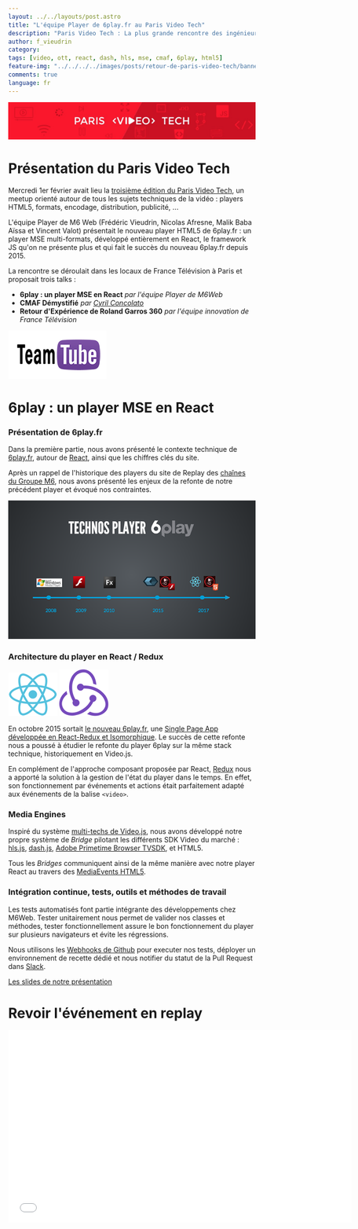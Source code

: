```yaml
---
layout: ../../layouts/post.astro
title: "L'équipe Player de 6play.fr au Paris Video Tech"
description: "Paris Video Tech : La plus grande rencontre des ingénieurs de la vidéo à Paris"
author: f_vieudrin 
category:
tags: [video, ott, react, dash, hls, mse, cmaf, 6play, html5]
feature-img: "../../../../images/posts/retour-de-paris-video-tech/banner-paris-video-tech.jpg"
comments: true
language: fr
---
```


![Logo Paris Video Tech](/images/posts/retour-de-paris-video-tech/logo-paris-video-tech.png)

# Présentation du Paris Video Tech
Mercredi 1er février avait lieu la [troisième édition du Paris Video Tech](https://parisvideotech.com/pvt-3-a-react-based-mse-player-cmaf-demystified-and-roland-garros-360/), un meetup orienté autour de tous les sujets techniques de la vidéo : players HTML5, formats, encodage, distribution, publicité, ...

L'équipe Player de M6 Web (Frédéric Vieudrin, Nicolas Afresne, Malik Baba Aïssa et Vincent Valot) présentait le nouveau player HTML5 de 6play.fr : un player MSE multi-formats, développé entièrement en React, le framework JS qu'on ne présente plus et qui fait le succès du nouveau 6play.fr depuis 2015.

La rencontre se déroulait dans les locaux de France Télévision à Paris et proposait trois talks :

* **6play : un player MSE en React** *par l'équipe Player de M6Web*
* **CMAF Démystifié** *par [Cyril Concolato](https://twitter.com/cconcolato)*
* **Retour d'Expérience de Roland Garros 360** *par l'équipe innovation de France Télévision*


![Logo Team Tube](/images/posts/retour-de-paris-video-tech/logo-team-tube.png)

# 6play : un player MSE en React


### Présentation de 6play.fr
Dans la première partie, nous avons présenté le contexte technique de [6play.fr](https://www.6play.fr), autour de [React](https://facebook.github.io/react/), ainsi que les chiffres clés du site.

Après un rappel de l'historique des players du site de Replay des [chaînes du Groupe M6](https://www.groupem6.fr/le-groupe/activites/antenne/), nous avons présenté les enjeux de la refonte de notre précédent player et évoqué nos contraintes.

![Slide Historique Techno Player](/images/posts/retour-de-paris-video-tech/slide-techno-player.png)



### Architecture du player en React / Redux

![Logo React](/images/posts/retour-de-paris-video-tech/logo-react.png)
![Logo Redux](/images/posts/retour-de-paris-video-tech/logo-redux.png)

En octobre 2015 sortait [le nouveau 6play.fr](https://www.6play.fr), une [Single Page App développée en React-Redux et Isomorphique](/isomorphic-single-page-app-parfaite-react-flux/). Le succès de cette refonte nous a poussé à étudier le refonte du player 6play sur la même stack technique, historiquement en Video.js.

En complément de l'approche composant proposée par React, [Redux](https://redux.js.org/) nous a apporté la solution à la gestion de l'état du player dans le temps. En effet, son fonctionnement par événements et actions était parfaitement adapté aux événements de la balise `<video>`.


### Media Engines
Inspiré du système [multi-techs de Video.js](https://github.com/videojs/video.js/blob/master/docs/guides/tech.md), nous avons développé notre propre système de *Bridge* pilotant les différents SDK Video du marché : [hls.js](https://github.com/dailymotion/hls.js), [dash.js](https://github.com/Dash-Industry-Forum/dash.js), [Adobe Primetime Browser TVSDK](https://www.adobe.com/marketing-cloud/primetime-tv-platform/video-player-sdk.html), et HTML5.

Tous les *Bridges* communiquent ainsi de la même manière avec notre player React au travers des [MediaEvents HTML5](https://developer.mozilla.org/fr/docs/Web/API/HTMLMediaElement).



### Intégration continue, tests, outils et méthodes de travail

Les tests automatisés font partie intégrante des développements chez M6Web. Tester unitairement nous permet de valider nos classes et méthodes, tester fonctionnellement assure le bon fonctionnement du player sur plusieurs navigateurs et évite les régressions.

Nous utilisons les [Webhooks de Github](https://developer.github.com/webhooks/) pour executer nos tests, déployer un environnement de recette dédié et nous notifier du statut de la Pull Request dans [Slack](https://slack.com/).


[Les slides de notre présentation](https://slides.com/fvieudrin/6play-player-meetup-pvt/live#/)

# Revoir l'événement en replay

<iframe src="//www.dailymotion.com/embed/video/x5ahpei" width="700" height="392" frameborder="0" allowfullscreen="allowfullscreen"></iframe>



